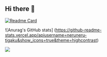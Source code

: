 ## Hi there 👋

<!--
**neruneru-tigaku/neruneru-tigaku** is a ✨ _special_ ✨ repository because its `README.md` (this file) appears on your GitHub profile.

Here are some ideas to get you started:

- 🔭 I’m currently working on ...
- 🌱 I’m currently learning ...
- 👯 I’m looking to collaborate on ...
- 🤔 I’m looking for help with ...
- 💬 Ask me about ...
- 📫 How to reach me: ...
- 😄 Pronouns: ...
- ⚡ Fun fact: ...
-->
[![Readme Card](https://github-readme-stats.vercel.app/api/pin/?username=neruneru-tiagku&repo=highcontrast&theme=default)](https://github.com/neruneru-tigaku/highcontrast)

![Anurag's GitHub stats]
(https://github-readme-stats.vercel.app/apiusername=neruneru-tigaku&show_icons=true&theme=highcontrast)

[![](https://github-readme-streak-stats.herokuapp.com/?user=neruneru-tigaku&theme=highcontrast)](https://github-readme-streak-stats.herokuapp.com/?user=neruneru-tigaku&theme=highcontrast)


